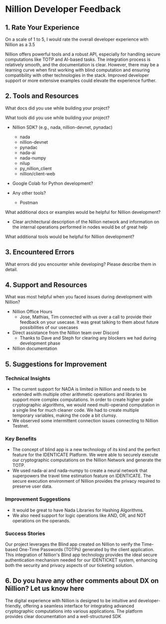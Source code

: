 # Nillion Developer Feedback

## 1.	Rate Your Experience

On a scale of 1 to 5, I would rate the overall developer experience with Nillion as a 3.5

Nillion offers powerful tools and a robust API, especially for handling secure computations like TOTP and AI-based tasks. The integration process is relatively smooth, and the documentation is clear. However, there may be a learning curve when first working with blind computation and ensuring compatibility with other technologies in the stack. Improved developer support or more extensive examples could elevate the experience further.

## 2.	Tools and Resources

What docs did you use while building your project?

What tools did you use while building your project?
- Nillion SDK? (e.g., nada, nillion-devnet, pynadac)
  * nada
  * nillion-devnet
  * pynadac
  * nada-ai
  * nada-numpy
  * nilup
  * py_nillion_client
  * nillion/client-web
  
- Google Colab for Python development?
  
- Any other tools?
  * Postman

What additional docs or examples would be helpful for Nillion development?
  * Clear architectural description of the Nillion network and information on the internal operations performed in nodes would be of great help

What additional tools would be helpful for Nillion development?

## 3.	Encountered Errors

What errors did you encounter while developing? Please describe them in detail.


## 4. Support and Resources

What was most helpful when you faced issues during development with Nillion?
- Nillion Office Hours
  * Jose, Mathias, Tim connected with us over a call to provide their feedback on your usecase. It was great talking to them about future possibilities of our usecases
- Direct assistance from the Nillion team over Discord
  * Thanks to Dave and Steph for clearing any blockers we had during development phase
- Nillion documentation

## 5. Suggestions for Improvement

<h3>Technical Insights</h3>
<ul>
<li>The current support for NADA is limited in Nillion and needs to be extended with multiple other arithmetic operations and libraries to support more complex computations. In order to create higher grade cryptographic algorithms, we would need multi-operand computation in a single line for much cleaner code. We had to create multiple temporary variables, making the code a bit clumsy.</li>
<li>We observed some intermittent connection issues connecting to Nillion Testnet.</li>
</ul>
<h3>Key Benefits</h3>
<ul>
<li>The concept of blind app is a new technology of its kind and the perfect feature for the IDENTICATE Platform. We were able to securely execute our cryptographic computations on the Nillion Network and generate the TOTP.</li>
<li>We used nada-ai and nada-numpy to create a neural network that superpowers the travel time estimation feature on IDENTICATE. The secure execution environment of Nillion provides the privacy required to preserve user data.</li>
</ul>
<h3>Improvement Suggestions</h3>
<ul>
<li>It would be great to have Nada Libraries for Hashing Algorithms.</li>
<li>We also need support for logic operations like AND, OR, and NOT operations on the operands.</li>
</ul>
<h3>Success Stories</h3>
<p>Our project leverages the Blind app created on Nillion to verify the Time-based One-Time Passwords (TOTPs) generated by the client application. This integration of Nillion's Blind app technology provides the ideal secure authentication mechanism needed for our IDENTICKET system, enhancing both the security and privacy aspects of our ticketing solution.</p>

## 6. Do you have any other comments about DX on Nillion? Let us know here
<p>The digital experience with Nillion is designed to be intuitive and developer-friendly, offering a seamless interface for integrating advanced cryptographic computations into various applications. The platform provides clear documentation and a well-structured SDK</p>

